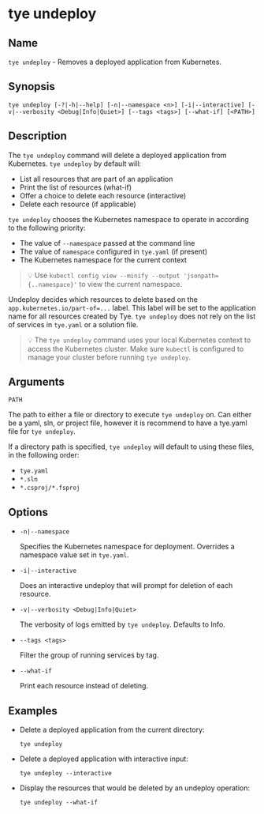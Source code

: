 # tye undeploy

## Name

`tye undeploy` - Removes a deployed application from Kubernetes.

## Synopsis

```text
tye undeploy [-?|-h|--help] [-n|--namespace <n>] [-i|--interactive] [-v|--verbosity <Debug|Info|Quiet>] [--tags <tags>] [--what-if] [<PATH>]
```

## Description

The `tye undeploy` command will delete a deployed application from Kubernetes. `tye undeploy` by default will:

- List all resources that are part of an application
- Print the list of resources (what-if)
- Offer a choice to delete each resource (interactive)
- Delete each resource (if applicable)

`tye undeploy` chooses the Kubernetes namespace to operate in according to the following priority:

- The value of `--namespace` passed at the command line
- The value of `namespace` configured in `tye.yaml` (if present)
- The Kubernetes namespace for the current context

> :bulb: Use `kubectl config view --minify --output 'jsonpath={..namespace}'` to view the current namespace.

Undeploy decides which resources to delete based on the `app.kubernetes.io/part-of=...` label. This label will be set to the application name for all resources created by Tye. `tye undeploy` does not rely on the list of services in `tye.yaml` or a solution file.

> :bulb: The `tye undeploy` command uses your local Kubernetes context to access the Kubernetes cluster. Make sure `kubectl` is configured to manage your cluster before running `tye undeploy`.

## Arguments

`PATH`

The path to either a file or directory to execute `tye undeploy` on. Can either be a yaml, sln, or project file, however it is recommend to have a tye.yaml file for `tye undeploy`.

If a directory path is specified, `tye undeploy` will default to using these files, in the following order:

- `tye.yaml`
- `*.sln`
- `*.csproj/*.fsproj`

## Options

- `-n|--namespace`

    Specifies the Kubernetes namespace for deployment. Overrides a namespace value set in `tye.yaml`.

- `-i|--interactive`

    Does an interactive undeploy that will prompt for deletion of each resource.

- `-v|--verbosity <Debug|Info|Quiet>`

    The verbosity of logs emitted by `tye undeploy`. Defaults to Info.

- `--tags <tags>`

    Filter the group of running services by tag.

- `--what-if`

    Print each resource instead of deleting.

## Examples

- Delete a deployed application from the current directory:

    ```text
    tye undeploy
    ```

- Delete a deployed application with interactive input:

    ```text
    tye undeploy --interactive
    ```

- Display the resources that would be deleted by an undeploy operation:

    ```text
    tye undeploy --what-if
    ```
